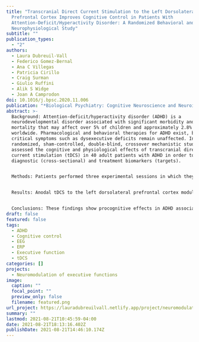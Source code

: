 ```yaml
---
title: "Transcranial Direct Current Stimulation to the Left Dorsolateral
  Prefrontal Cortex Improves Cognitive Control in Patients With
  Attention-Deficit/Hyperactivity Disorder: A Randomized Behavioral and
  Neurophysiological Study"
subtitle: ""
publication_types:
  - "2"
authors:
  - Laura Dubreuil-Vall
  - Federico Gomez-Bernal
  - Ana C Villegas
  - Patricia Cirillo
  - Craig Surman
  - Giulio Ruffini
  - Alik S Widge
  - Joan A Camprodon
doi: 10.1016/j.bpsc.2020.11.006
publication: "*Biological Psychiatry: Cognitive Neuroscience and Neuroimaging*"
abstract: >-
  Background: Attention-deficit/hyperactivity disorder (ADHD) is a
  neurodevelopmental disorder associated with significant morbidity and
  mortality that may affect over 5% of children and approximately 2.8% of adults
  worldwide. Pharmacological and behavioral therapies for ADHD exist, but
  critical symptoms such as dysexecutive deficits remain unaffected. In a
  randomized, sham-controlled, double-blind, crossover mechanistic study, we
  assessed the cognitive and physiological effects of transcranial direct
  current stimulation (tDCS) in 40 adult patients with ADHD in order to identify
  diagnostic (cross-sectional) and treatment biomarkers (targets).


  Methods: Patients performed three experimental sessions in which they received 30 minutes of 2 mA anodal tDCS targeting the left dorsolateral prefrontal cortex, 30 minutes of 2 mA anodal tDCS targeting the right dorsolateral prefrontal cortex, and 30 minutes of sham. Before and after each session, half the patients completed the Eriksen flanker task and the other half completed the stop signal task while we assessed behavior (reaction time, accuracy) and neurophysiology (event-related potentials).


  Results: Anodal tDCS to the left dorsolateral prefrontal cortex modulated cognitive (reaction time) and physiological (P300 amplitude) measures in the Eriksen flanker task in a state-dependent manner, but no effects were found in the stop signal reaction time of the stop signal task.


  Conclusions: These findings show procognitive effects in ADHD associated with the modulation of event-related potential signatures of cognitive control, linking target engagement with cognitive benefit, proving the value of event-related potentials as cross-sectional biomarkers of executive performance, and mechanistically supporting the state-dependent nature of tDCS. We interpret these results as an improvement in cognitive control but not action cancellation, supporting the existence of different impulsivity constructs with overlapping but distinct anatomical substrates, and highlighting the implications for the development of individualized therapeutics
draft: false
featured: false
tags:
  - ADHD
  - Cognitive control
  - EEG
  - ERP
  - Executive function
  - tDCS
categories: []
projects:
  - Neuromodulation of executive functions
image:
  caption: ""
  focal_point: ""
  preview_only: false
  filename: featured.png
url_project: https://lauradubreuilvall.netlify.app/project/neuromodulation-of-executive-functions/
summary: ""
lastmod: 2021-08-21T10:45:59-04:00
date: 2021-08-21T18:13:16.402Z
publishDate: 2021-08-21T14:46:10.174Z
---
```

